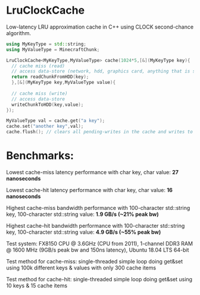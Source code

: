 # LruClockCache
Low-latency LRU approximation cache in C++ using CLOCK second-chance algorithm.
```CPP
using MyKeyType = std::string;
using MyValueType = MinecraftChunk;

LruClockCache<MyKeyType,MyValueType> cache(1024*5,[&](MyKeyType key){ 
  // cache miss (read)
  // access data-store (network, hdd, graphics card, anything that is slower than RAM or higher-latency than RAM-latency x2)
  return readChunkFromHDD(key);
  },[&](MyKeyType key,MyValueType value){ 
  
  // cache miss (write)
  // access data-store
  writeChunkToHDD(key,value);
});

MyValueType val = cache.get("a key");
cache.set("another key",val);
cache.flush(); // clears all pending-writes in the cache and writes to backing-store
```

# Benchmarks:
Lowest cache-miss latency performance with char key, char value: <b>27 nanoseconds</b>

Lowest cache-hit latency performance with char key, char value: <b>16 nanoseconds</b>

Highest cache-miss bandwidth performance with 100-character std::string key, 100-character std::string value: <b>1.9 GB/s (~21% peak bw)</b>

Highest cache-hit bandwidth performance with 100-character std::string key, 100-character std::string value: <b>4.9 GB/s (~55% peak bw)</b>

Test system: FX8150 CPU @ 3.6GHz (CPU from 2011), 1-channel DDR3 RAM @ 1600 MHz (9GB/s peak bw and 150ns latency), Ubuntu 18.04 LTS 64-bit

Test method for cache-miss: single-threaded simple loop doing get&set using 100k different keys & values with only 300 cache items

Test method for cache-hit: single-threaded simple loop doing get&set using 10 keys & 15 cache items

